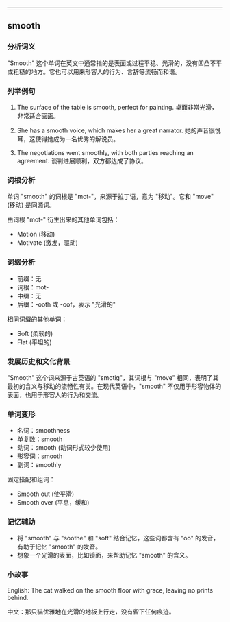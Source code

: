 
---------------
## smooth
### 分析词义
"Smooth" 这个单词在英文中通常指的是表面或过程平稳、光滑的，没有凹凸不平或粗糙的地方。它也可以用来形容人的行为、言辞等流畅而和谐。

### 列举例句
1. The surface of the table is smooth, perfect for painting.
   桌面非常光滑，非常适合画画。

2. She has a smooth voice, which makes her a great narrator.
   她的声音很悦耳，这使得她成为一名优秀的解说员。

3. The negotiations went smoothly, with both parties reaching an agreement.
   谈判进展顺利，双方都达成了协议。

### 词根分析
单词 "smooth" 的词根是 "mot-"，来源于拉丁语，意为 "移动"。它和 "move" (移动) 是同源词。

由词根 "mot-" 衍生出来的其他单词包括：
- Motion (移动)
- Motivate (激发，驱动)

### 词缀分析
- 前缀：无
- 词根：mot-
- 中缀：无
- 后缀：-ooth 或 -oof，表示 "光滑的"

相同词缀的其他单词：
- Soft (柔软的)
- Flat (平坦的)

### 发展历史和文化背景
"Smooth" 这个词来源于古英语的 "smotig"，其词根与 "move" 相同，表明了其最初的含义与移动的流畅性有关。在现代英语中，"smooth" 不仅用于形容物体的表面，也用于形容人的行为和交流。

### 单词变形
- 名词：smoothness
- 单复数：smooth
- 动词：smooth (动词形式较少使用)
- 形容词：smooth
- 副词：smoothly

固定搭配和组词：
- Smooth out (使平滑)
- Smooth over (平息，缓和)

### 记忆辅助
- 将 "smooth" 与 "soothe" 和 "soft" 结合记忆，这些词都含有 "oo" 的发音，有助于记忆 "smooth" 的发音。
- 想象一个光滑的表面，比如镜面，来帮助记忆 "smooth" 的含义。

### 小故事
English: The cat walked on the smooth floor with grace, leaving no prints behind.

中文：那只猫优雅地在光滑的地板上行走，没有留下任何痕迹。

